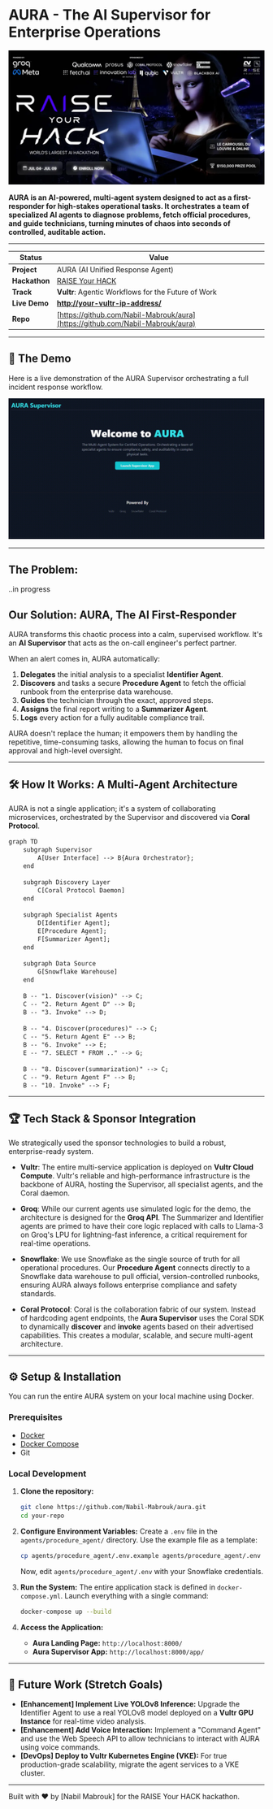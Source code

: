 # AURA - The AI Supervisor for Enterprise Operations

![AURA Banner](./assets/raise-your-hack.webp) <!-- Optional: Create a cool banner with Canva -->

**AURA is an AI-powered, multi-agent system designed to act as a first-responder for high-stakes operational tasks. It orchestrates a team of specialized AI agents to diagnose problems, fetch official procedures, and guide technicians, turning minutes of chaos into seconds of controlled, auditable action.**

---

| Status         | Value                                                                                         |
| -------------- | --------------------------------------------------------------------------------------------- |
| **Project**    | AURA (AI Unified Response Agent)                                                              |
| **Hackathon**  | [RAISE Your HACK](https://lablab.ai/event/raise-your-hack)                                    |
| **Track**      | **Vultr**: Agentic Workflows for the Future of Work                                           |
| **Live Demo**  | **[http://your-vultr-ip-address/](http://your-vultr-ip-address/)** <!-- IMPORTANT: UPDATE THIS --> |
| **Repo**       | [https://github.com/Nabil-Mabrouk/aura](https://github.com/Nabil-Mabrouk/aura)      |

---

## 🚀 The Demo

Here is a live demonstration of the AURA Supervisor orchestrating a full incident response workflow.

![AURA Demo GIF](./assets/day1.gif)  <!-- CRITICAL: Record a GIF of your app working! -->

---

## The Problem: 

..in progress

## Our Solution: AURA, The AI First-Responder

AURA transforms this chaotic process into a calm, supervised workflow. It's an **AI Supervisor** that acts as the on-call engineer's perfect partner.

When an alert comes in, AURA automatically:
1.  **Delegates** the initial analysis to a specialist **Identifier Agent**.
2.  **Discovers** and tasks a secure **Procedure Agent** to fetch the official runbook from the enterprise data warehouse.
3.  **Guides** the technician through the exact, approved steps.
4.  **Assigns** the final report writing to a **Summarizer Agent**.
5.  **Logs** every action for a fully auditable compliance trail.

AURA doesn't replace the human; it empowers them by handling the repetitive, time-consuming tasks, allowing the human to focus on final approval and high-level oversight.

---

## 🛠️ How It Works: A Multi-Agent Architecture

AURA is not a single application; it's a system of collaborating microservices, orchestrated by the Supervisor and discovered via **Coral Protocol**.

```mermaid
graph TD
    subgraph Supervisor
        A[User Interface] --> B{Aura Orchestrator};
    end

    subgraph Discovery Layer
        C[Coral Protocol Daemon]
    end
    
    subgraph Specialist Agents
        D[Identifier Agent];
        E[Procedure Agent];
        F[Summarizer Agent];
    end
    
    subgraph Data Source
        G[Snowflake Warehouse]
    end

    B -- "1. Discover(vision)" --> C;
    C -- "2. Return Agent D" --> B;
    B -- "3. Invoke" --> D;
    
    B -- "4. Discover(procedures)" --> C;
    C -- "5. Return Agent E" --> B;
    B -- "6. Invoke" --> E;
    E -- "7. SELECT * FROM .." --> G;
    
    B -- "8. Discover(summarization)" --> C;
    C -- "9. Return Agent F" --> B;
    B -- "10. Invoke" --> F;
```

---

## 🏆 Tech Stack & Sponsor Integration

We strategically used the sponsor technologies to build a robust, enterprise-ready system.

*   **Vultr**: The entire multi-service application is deployed on **Vultr Cloud Compute**. Vultr's reliable and high-performance infrastructure is the backbone of AURA, hosting the Supervisor, all specialist agents, and the Coral daemon.

*   **Groq**: While our current agents use simulated logic for the demo, the architecture is designed for the **Groq API**. The Summarizer and Identifier agents are primed to have their core logic replaced with calls to Llama-3 on Groq's LPU for lightning-fast inference, a critical requirement for real-time operations.

*   **Snowflake**: We use Snowflake as the single source of truth for all operational procedures. Our **Procedure Agent** connects directly to a Snowflake data warehouse to pull official, version-controlled runbooks, ensuring AURA always follows enterprise compliance and safety standards.

*   **Coral Protocol**: Coral is the collaboration fabric of our system. Instead of hardcoding agent endpoints, the **Aura Supervisor** uses the Coral SDK to dynamically **discover** and **invoke** agents based on their advertised capabilities. This creates a modular, scalable, and secure multi-agent architecture.

---

## ⚙️ Setup & Installation

You can run the entire AURA system on your local machine using Docker.

### Prerequisites
*   [Docker](https://www.docker.com/products/docker-desktop/)
*   [Docker Compose](https://docs.docker.com/compose/install/)
*   Git

### Local Development

1.  **Clone the repository:**
    ```bash
    git clone https://github.com/Nabil-Mabrouk/aura.git
    cd your-repo
    ```

2.  **Configure Environment Variables:**
    Create a `.env` file in the `agents/procedure_agent/` directory. Use the example file as a template:
    ```bash
    cp agents/procedure_agent/.env.example agents/procedure_agent/.env
    ```
    Now, edit `agents/procedure_agent/.env` with your Snowflake credentials.

3.  **Run the System:**
    The entire application stack is defined in `docker-compose.yml`. Launch everything with a single command:
    ```bash
    docker-compose up --build
    ```

4.  **Access the Application:**
    *   **Aura Landing Page:** `http://localhost:8000/`
    *   **Aura Supervisor App:** `http://localhost:8000/app/`

---

## 🔮 Future Work (Stretch Goals)

*   **[Enhancement] Implement Live YOLOv8 Inference:** Upgrade the Identifier Agent to use a real YOLOv8 model deployed on a **Vultr GPU Instance** for real-time video analysis.
*   **[Enhancement] Add Voice Interaction:** Implement a "Command Agent" and use the Web Speech API to allow technicians to interact with AURA using voice commands.
*   **[DevOps] Deploy to Vultr Kubernetes Engine (VKE):** For true production-grade scalability, migrate the agent services to a VKE cluster.

---
Built with ❤️ by [Nabil Mabrouk] for the RAISE Your HACK hackathon.

